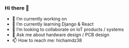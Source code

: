 ### Hi there 👋

- 🔭 I’m currently working on 
- 🌱 I’m currently learning Django & React
- 👯 I’m looking to collaborate on IoT products / systems
- 💬 Ask me about hardware design / PCB design
- 📫 How to reach me: hichamdz38

